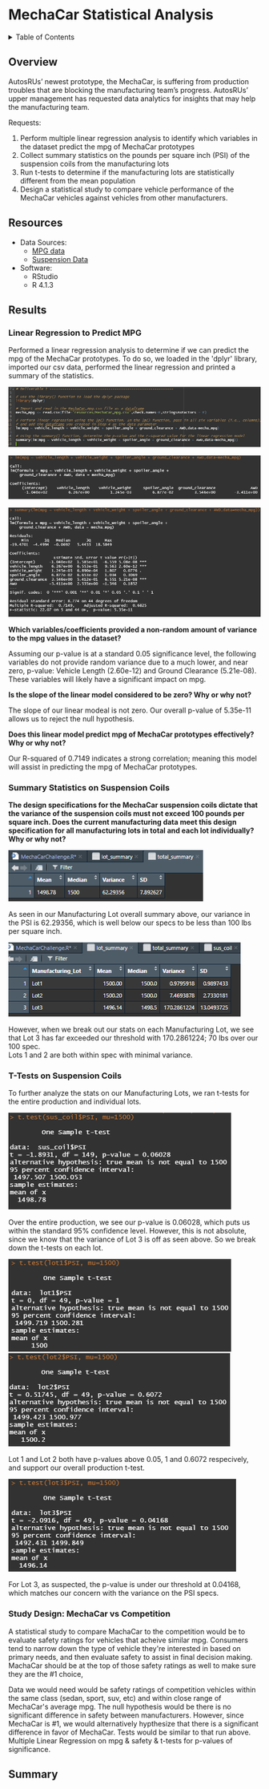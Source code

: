 # MechaCar Statistical Analysis

<details><summary>Table of Contents</summary>
<p>

1. [Overview](https://github.com/catsdata/MechaCar_Statistical_Analysis#overview)
2. [Resources](https://github.com/catsdata/MechaCar_Statistical_Analysis#resources)
3. [Results](https://github.com/catsdata/MechaCar_Statistical_Analysis#results)
    - [Linear Regression](https://github.com/catsdata/MechaCar_Statistical_Analysis#linear-regression-to-predict-mpg)
    - [Summary Statistics](https://github.com/catsdata/MechaCar_Statistical_Analysis#summary-statistics-on-suspension-coils)
    - [T-Tests](https://github.com/catsdata/MechaCar_Statistical_Analysis#t-tests-on-suspension-coils)
    - [Study Design](https://github.com/catsdata/MechaCar_Statistical_Analysis#study-design-mechacar-vs-competition)
4. [Summary](https://github.com/catsdata/MechaCar_Statistical_Analysis#summary)

</p>
</details>

## Overview

AutosRUs’ newest prototype, the MechaCar, is suffering from production troubles that are blocking the manufacturing team’s progress. AutosRUs’ upper management has requested data analytics for insights that may help the manufacturing team.

Requests:  
1. Perform multiple linear regression analysis to identify which variables in the dataset predict the mpg of MechaCar prototypes
2. Collect summary statistics on the pounds per square inch (PSI) of the suspension coils from the manufacturing lots
3. Run t-tests to determine if the manufacturing lots are statistically different from the mean population
4. Design a statistical study to compare vehicle performance of the MechaCar vehicles against vehicles from other manufacturers. 


## Resources

- Data Sources: 
    - [MPG data](https://github.com/catsdata/MechaCar_Statistical_Analysis/blob/main/Resources/MechaCar_mpg.csv)
    - [Suspension Data](https://github.com/catsdata/MechaCar_Statistical_Analysis/blob/main/Resources/Suspension_Coil.csv)
- Software:  
    - RStudio
    - R 4.1.3


## Results

### Linear Regression to Predict MPG

Performed a linear regression analysis to determine if we can predict the mpg of the MechaCar prototypes.  To do so, we loaded in the 'dplyr' library, imported our csv data, performed the linear regression and printed a summary of the statistics.

![Code](https://github.com/catsdata/MechaCar_Statistical_Analysis/blob/main/Images/Del1_1.PNG)

![Linear Regression](https://github.com/catsdata/MechaCar_Statistical_Analysis/blob/main/Images/Del1_2.PNG)

![Summary](https://github.com/catsdata/MechaCar_Statistical_Analysis/blob/main/Images/Del1_3.PNG)

**Which variables/coefficients provided a non-random amount of variance to the mpg values in the dataset?**

Assuming our p-value is at a standard 0.05 significance level, the following variables do not provide random variance due to a much lower, and near zero, p-value: Vehicle Length (2.60e-12) and Ground Clearance (5.21e-08).  These variables will likely have a significant impact on mpg.

**Is the slope of the linear model considered to be zero? Why or why not?**

The slope of our linear modeal is not zero.  Our overall p-value of 5.35e-11 allows us to reject the null hypothesis.

**Does this linear model predict mpg of MechaCar prototypes effectively? Why or why not?**

Our R-squared of 0.7149 indicates a strong correlation; meaning this model will assist in predicting the mpg of MechaCar prototypes.


### Summary Statistics on Suspension Coils

**The design specifications for the MechaCar suspension coils dictate that the variance of the suspension coils must not exceed 100 pounds per square inch. Does the current manufacturing data meet this design specification for all manufacturing lots in total and each lot individually? Why or why not?**

![Overall](https://github.com/catsdata/MechaCar_Statistical_Analysis/blob/main/Images/Del2_2.PNG)

As seen in our Manufacturing Lot overall summary above, our variance in the PSI is 62.29356, which is well below our specs to be less than 100 lbs per square inch.

![Lots](https://github.com/catsdata/MechaCar_Statistical_Analysis/blob/main/Images/Del2_1.PNG)

However, when we break out our stats on each Manufacturing Lot, we see that Lot 3 has far exceeded our threshold with 170.2861224; 70 lbs over our 100 spec.   
Lots 1 and 2 are both within spec with minimal variance.

### T-Tests on Suspension Coils

To further analyze the stats on our Manufacturing Lots, we ran t-tests for the entire production and individual lots.  

![Overall](https://github.com/catsdata/MechaCar_Statistical_Analysis/blob/main/Images/Del3_2.PNG)

Over the entire production, we see our p-value is 0.06028, which puts us within the standard 95% confidence level.  However, this is not absolute, since we know that the variance of Lot 3 is off as seen above.   So we break down the t-tests on each lot.

![Lot1](https://github.com/catsdata/MechaCar_Statistical_Analysis/blob/main/Images/Del3_3.PNG)
![Lot2](https://github.com/catsdata/MechaCar_Statistical_Analysis/blob/main/Images/Del3_4.PNG)

Lot 1 and Lot 2 both have p-values above 0.05, 1 and 0.6072 respecively, and support our overall production t-test.

![Lot3](https://github.com/catsdata/MechaCar_Statistical_Analysis/blob/main/Images/Del3_5.PNG)

For Lot 3, as suspected, the p-value is under our threshold at 0.04168, which matches our concern with the variance on the PSI specs.

### Study Design: MechaCar vs Competition

A statistical study to compare MachaCar to the competition would be to evaluate safety ratings for vehicles that acheive similar mpg.  Consumers tend to narrow down the type of vehicle they're interested in based on primary needs, and then evaluate safety to assist in final decision making.  MachaCar should be at the top of those safety ratings as well to make sure they are the #1 choice,

Data we would need would be safety ratings of competition vehicles within the same class (sedan, sport, suv, etc) and within close range of MechaCar's average mpg. The null hypothesis would be there is no significant difference in safety between manufacturers.   However, since MechaCar is #1, we would alternatively hypthesize that there is a significant difference in favor of MechaCar.  Tests would be similar to that run above.  Multiple Linear Regression on mpg & safety & t-tests for p-values of significance.

## Summary

